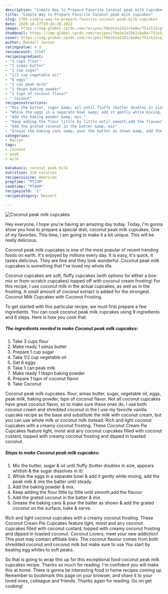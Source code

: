 ```yaml
---
description: "Simple Way to Prepare Favorite Coconut peak milk cupcakes"
title: "Simple Way to Prepare Favorite Coconut peak milk cupcakes"
slug: 1705-simple-way-to-prepare-favorite-coconut-peak-milk-cupcakes
date: 2020-10-27T19:45:28.202Z
image: https://img-global.cpcdn.com/recipes/f0e2e2a1561cba8e/751x532cq70/coconut-peak-milk-cupcakes-recipe-main-photo.jpg
thumbnail: https://img-global.cpcdn.com/recipes/f0e2e2a1561cba8e/751x532cq70/coconut-peak-milk-cupcakes-recipe-main-photo.jpg
cover: https://img-global.cpcdn.com/recipes/f0e2e2a1561cba8e/751x532cq70/coconut-peak-milk-cupcakes-recipe-main-photo.jpg
author: Randall Jensen
ratingvalue: 4.3
reviewcount: 31587
recipeingredient:
- "3 cups flour"
- "1 simas butter"
- "1 cup sugar"
- "1/2 cup vegetable oil"
- "6 eggs"
- "1 can peak milk"
- "1 tbspn baking powder"
- "1 tspn of coconut flavor"
- " Coconut"
recipeinstructions:
- "Mix the butter, sugar &amp; oil until fluffy (butter doubles in size, appears whitish &amp; the sugar dissolves in it)"
- "Whisk the eggs in a separate bowl &amp; add it gently while mixing, add the peak milk &amp; mix the batter until steady."
- "Add the baking powder &amp; mix."
- "Keep adding the flour little by little until smooth,add the flavour"
- "Add the grated coconut in the batter &amp; mix"
- "Grease the baking cans &amp; pour the batter as shown &amp; add the grated coconut on the surface, bake &amp; serve."
categories:
- Recipe
tags:
- coconut
- peak
- milk

katakunci: coconut peak milk 
nutrition: 120 calories
recipecuisine: American
preptime: "PT23M"
cooktime: "PT46M"
recipeyield: "1"
recipecategory: Dessert

---
```



![Coconut peak milk cupcakes](https://img-global.cpcdn.com/recipes/f0e2e2a1561cba8e/751x532cq70/coconut-peak-milk-cupcakes-recipe-main-photo.jpg)

Hey everyone, I hope you're having an amazing day today. Today, I'm gonna show you how to prepare a special dish, coconut peak milk cupcakes. One of my favorites. This time, I am going to make it a bit unique. This will be really delicious.

Coconut peak milk cupcakes is one of the most popular of recent trending foods on earth. It's enjoyed by millions every day. It is easy, it's quick, it tastes delicious. They are fine and they look wonderful. Coconut peak milk cupcakes is something that I've loved my whole life.

Coconut cupcakes are soft, fluffy cupcakes (with options for either a box-mix or from-scratch cupcakes) topped off with coconut cream frosting! For this recipe, I use coconut milk in the actual cupcakes, as well as in the frosting. A small amount of coconut extract is added for the strongest. Coconut Milk Cupcakes with Coconut Frosting.


To get started with this particular recipe, we must first prepare a few ingredients. You can cook coconut peak milk cupcakes using 9 ingredients and 6 steps. Here is how you cook that.

<!--inarticleads1-->

##### The ingredients needed to make Coconut peak milk cupcakes:

1. Take 3 cups flour
1. Make ready 1 simas butter
1. Prepare 1 cup sugar
1. Take 1/2 cup vegetable oil
1. Get 6 eggs
1. Take 1 can peak milk
1. Make ready 1 tbspn baking powder
1. Prepare 1 tspn of coconut flavor
1. Take  Coconut


Coconut peak milk cupcakes. flour, simas butter, sugar, vegetable oil, eggs, peak milk, baking powder, tspn of coconut flavor. Not all coconut cupcakes have great coconut flavor, so to make sure these ones do, I use both coconut cream and shredded coconut in the I use my favorite vanilla cupcake recipe as the base and substitute the milk with coconut cream, but you can use whole milk or coconut milk instead. Rich and light coconut cupcakes with a creamy coconut frosting. These Coconut Cream Pie Cupcakes feature light, moist and airy coconut cupcakes filled with coconut custard, topped with creamy coconut frosting and dipped in toasted coconut. 

<!--inarticleads2-->

##### Steps to make Coconut peak milk cupcakes:

1. Mix the butter, sugar &amp; oil until fluffy (butter doubles in size, appears whitish &amp; the sugar dissolves in it)
1. Whisk the eggs in a separate bowl &amp; add it gently while mixing, add the peak milk &amp; mix the batter until steady.
1. Add the baking powder &amp; mix.
1. Keep adding the flour little by little until smooth,add the flavour
1. Add the grated coconut in the batter &amp; mix
1. Grease the baking cans &amp; pour the batter as shown &amp; add the grated coconut on the surface, bake &amp; serve.


Rich and light coconut cupcakes with a creamy coconut frosting. These Coconut Cream Pie Cupcakes feature light, moist and airy coconut cupcakes filled with coconut custard, topped with creamy coconut frosting and dipped in toasted coconut. Coconut Lovers, meet your new addiction! This post may contain affiliate links. The coconut flavour comes from both shredded coconut and coconut milk but make sure to use You start by beating egg whites to soft peaks. 

So that is going to wrap this up for this exceptional food coconut peak milk cupcakes recipe. Thanks so much for reading. I'm confident you will make this at home. There is gonna be interesting food in home recipes coming up. Remember to bookmark this page on your browser, and share it to your loved ones, colleague and friends. Thanks again for reading. Go on get cooking!
